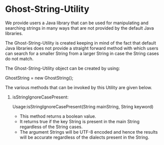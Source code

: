 # Ghost-String-Utility

We provide users a Java library that can be used for manipulating and searching strings in many ways that are not provided by the default Java libraries. 

The Ghost-String-Utility is created keeping in mind of the fact that default Java libraries does not provide a straight forward method with which users can search for a smaller String from a larger String in case the String cases do not match. 

The Ghost-String-Utility object can be created by using:

GhostString <objectName>= new GhostString();

The various methods that can be invoked by this Utility are given below.

1. isStringIgnoreCasePresent:
   
   Usage:isStringIgnoreCasePresent(String mainString, String keyword)
   - This method returns a boolean value. 
   - It returns true if the key String is present in the main String regardless of the String cases.
   - The argument Strings will be UTF-8 encoded and hence the results will be accurate regardless of the dialects present in the String.
   
   

